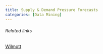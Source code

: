 ```yaml
---
title: Supply & Demand Pressure Forecasts
categories: [Data Mining]
---
```


###### Related links
[Wilmott](https://wilmott.com/irithmics-supply-demand-pressure-forecasts-arent-just-about-alpha/)

